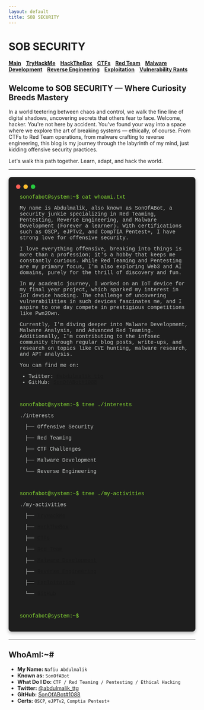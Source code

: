 ```yaml
---
layout: default
title: SOB SECURITY
---
```


# **SOB SECURITY**

<h4 class="mume-header" id="main">
  <a href="./index.html">Main</a>&#xA0;&#xA0;&#xA0;
  <a href="/posts/thm/index.html">TryHackMe</a>&#xA0;&#xA0;&#xA0;
  <a href="/posts/htb/index.html">HackTheBox</a>&#xA0;&#xA0;&#xA0;
  <a href="/Posts/CTF/index.html">CTFs</a>&#xA0;&#xA0;&#xA0;
  <a href="/posts/redteam/index.html">Red Team</a>&#xA0;&#xA0;&#xA0;
  <a href="/posts/malware/index.html">Malware Development</a>&#xA0;&#xA0;&#xA0;
  <a href="/posts/reverse/index.html">Reverse Engineering</a>&#xA0;&#xA0;&#xA0;
  <a href="/posts/exploitation/index.html">Exploitation</a>&#xA0;&#xA0;&#xA0;
  <a href="/posts/rants/index.html">Vulnerability Rants</a>
</h4>

## **Welcome to SOB SECURITY — Where Curiosity Breeds Mastery**
In a world teetering between chaos and control, we walk the fine line of digital shadows, uncovering secrets that others fear to face. Welcome, hacker. You're not here by accident. You've found your way into a space where we explore the art of breaking systems — ethically, of course. From CTFs to Red Team operations, from malware crafting to reverse engineering, this blog is my journey through the labyrinth of my mind, just kidding offensive security practices.

Let's walk this path together. Learn, adapt, and hack the world.

---

<div class="terminal">
  <div class="terminal-header">
    <span class="dot"></span><span class="dot"></span><span class="dot"></span>
  </div>
  <div class="terminal-body">
    <p class="command">sonofabot@system:~$ cat whoami.txt</p>
    <p>My name is Abdulmalik, also known as SonOfABot, a security junkie specializing in Red Teaming, Pentesting, Reverse Engineering, and Malware Development (Forever a learner). With certifications such as OSCP, eJPTv2, and CompTIA Pentest+, I have strong love for offensive security.</p>
    <p>I love everything offensive, breaking into things is more than a profession; it's a hobby that keeps me constantly curious. While Red Teaming and Pentesting are my primary focus, I'm also exploring Web3 and AI domains, purely for the thrill of discovery and fun.</p>
    <p>In my academic journey, I worked on an IoT device for my final year project, which sparked my interest in IoT device hacking. The challenge of uncovering vulnerabilities in such devices fascinates me, and I aspire to one day compete in prestigious competitions like Pwn2Own.</p>
    <p>Currently, I'm diving deeper into Malware Development, Malware Analysis, and Advanced Red Teaming. Additionally, I'm contributing to the infosec community through regular blog posts, write-ups, and research on topics like CVE hunting, malware research, and APT analysis.</p>
    <p>You can find me on:</p>
    <ul>
      <li>Twitter: <a href="https://twitter.com/abdulmalik_ttg">@abdulmalik_ttg</a></li>
      <li>GitHub: <a href="https://github.com/SonOfABot">SonOfABot#1088</a></li>
    </ul>
    <br>
    <p class="command">sonofabot@system:~$ tree ./interests</p>
    <p>./interests</p>
    <p>&emsp;├── Offensive Security</p>
    <p>&emsp;├── Red Teaming</p>
    <p>&emsp;├── CTF Challenges</p>
    <p>&emsp;├── Malware Development</p>
    <p>&emsp;└── Reverse Engineering</p>
    <br>
    <p class="command">sonofabot@system:~$ tree ./my-activities</p>
    <p>./my-activities</p>
    <p>&emsp;├── <a href="/posts/thm/index.html">TryHackMe</a></p>
    <p>&emsp;├── <a href="/posts/htb/index.html">HackTheBox</a></p>
    <p>&emsp;├── <a href="/posts/ctf/index.html">CTFs</a></p>
    <p>&emsp;├── <a href="/posts/redteam/index.html">Red Team</a></p>
    <p>&emsp;├── <a href="/posts/malware/index.html">Malware Development</a></p>
    <p>&emsp;├── <a href="/posts/reverse/index.html">Reverse Engineering</a></p>
    <p>&emsp;├── <a href="/posts/exploitation/index.html">Exploitation</a></p>
    <p>&emsp;└── <a href="https://github.com/SonOfABot">GitHub</a></p>
    <br>
    <p class="command">sonofabot@system:~$</p>
  </div>
</div>

<style>
  .terminal {
    background-color: #1e1e1e;
    color: #c5c8c6;
    font-family: 'Courier New', Courier, monospace;
    border-radius: 8px;
    padding: 20px;
    margin: 20px 0;
    box-shadow: 0 4px 10px rgba(0, 0, 0, 0.3);
  }
  .terminal-header {
    display: flex;
    gap: 8px;
    margin-bottom: 10px;
  }
  .terminal-header .dot {
    width: 12px;
    height: 12px;
    border-radius: 50%;
    background-color: #ff5f56;
  }
  .terminal-header .dot:nth-child(2) {
    background-color: #ffbd2e;
  }
  .terminal-header .dot:nth-child(3) {
    background-color: #27c93f;
  }
  .terminal-body {
    padding-left: 10px;
  }
  .command {
    color: #8ae234;
  }
</style>

---

## **WhoAmI:~#**

- **My Name:** `Nafiu Abdulmalik`
- **Known as:** `SonOfABot`
- **What Do I Do:** `CTF / Red Teaming / Pentesting / Ethical Hacking`
- **Twitter:** [@abdulmalik_ttg](https://twitter.com/abdulmalik_ttg)
- **GitHub:** [SonOfABot#1088](https://github.com/SonOfABot)
- **Certs:** `OSCP`, `eJPTv2`, `Comptia Pentest+`
